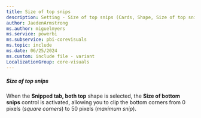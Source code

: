 ```yaml
---
title: Size of top snips
description: Setting - Size of top snips (Cards, Shape, Size of top snips)
author: JaedenArmstrong
ms.author: miguelmyers
ms.service: powerbi
ms.subservice: pbi-corevisuals
ms.topic: include
ms.date: 06/25/2024
ms.custom: include file - variant
LocalizationGroup: core-visuals
---
```

##### Size of top snips

When the **Snipped tab, both top** shape is selected, the **Size of bottom snips** control is activated, allowing you to clip the bottom corners from 0 pixels (*square corners*) to 50 pixels (*maximum snip*).
